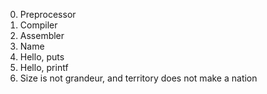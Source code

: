 0. Preprocessor
1. Compiler
2. Assembler 
3. Name
4. Hello, puts
5. Hello, printf 
6. Size is not grandeur, and territory does not make a nation
